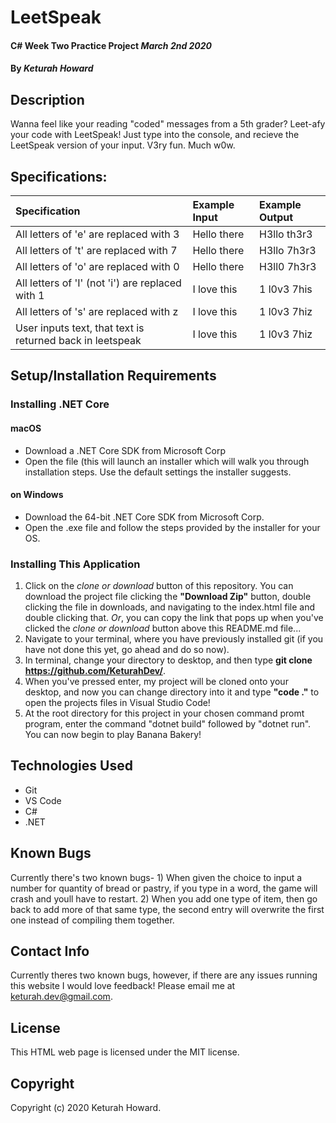 # LeetSpeak

#### C# Week Two Practice Project _March 2nd 2020_

#### By _**Keturah Howard**_

## Description

Wanna feel like your reading "coded" messages from a 5th grader? Leet-afy your code with LeetSpeak! Just type into the console, and recieve the LeetSpeak version of your input. V3ry fun. Much w0w.

## Specifications:


| Specification | Example Input | Example Output |
| :------------- |:-------------| :-------------------|
| All letters of 'e' are replaced with 3 | Hello there | H3llo th3r3 |
| All letters of 't' are replaced with 7 | Hello there | H3llo 7h3r3 |
| All letters of 'o' are replaced with 0 | Hello there | H3ll0 7h3r3 |
| All letters of 'I' (not 'i') are replaced with 1 | I love this | 1 l0v3 7his |
| All letters of 's' are replaced with z | I love this | 1 l0v3 7hiz |
| User inputs text, that text is returned back in leetspeak | I love this | 1 l0v3 7hiz |



## Setup/Installation Requirements

  ### Installing .NET Core

  #### macOS
  * Download a .NET Core SDK from Microsoft Corp
  * Open the file (this will launch an installer which will walk you through installation steps. Use the default settings the installer suggests.

  #### on Windows
  * Download the 64-bit .NET Core SDK from Microsoft Corp.
  * Open the .exe file and follow the steps provided by the installer for your OS.

  ### Installing This Application

  1. Click on the *clone or download* button of this repository. You can download the project file clicking the **"Download Zip"** button, double clicking the file in downloads, and navigating to the index.html file and double clicking that. *Or*, you can copy the link that pops up when you've clicked the *clone or download* button above this README.md file...
  2. Navigate to your terminal, where you have previously installed git (if you have not done this yet, go ahead and do so now).
  3. In terminal, change your directory to desktop, and then type **git clone https://github.com/KeturahDev/**.
  4. When you've pressed enter, my project will be cloned onto your desktop, and now you can change directory into it and type **"code ."** to open the projects files in Visual Studio Code!
  5. At the root directory for this project in your chosen command promt program, enter the command "dotnet build" followed by "dotnet run". You can now begin to play Banana Bakery!

## Technologies Used

* Git
* VS Code
* C#
* .NET


## Known Bugs
Currently there's two known bugs- 1) When given the choice to input a number for quantity of bread or pastry, if you type in a word, the game will crash and youll have to restart. 2) When you add one type of item, then go back to add more of that same type, the second entry will overwrite the first one instead of compiling them together.

## Contact Info 
Currently theres two known bugs, however, if there are any issues running this website I would love feedback! Please email me at keturah.dev@gmail.com.

## License

This HTML web page is licensed under the MIT license.

## Copyright

Copyright (c) 2020 Keturah Howard.
